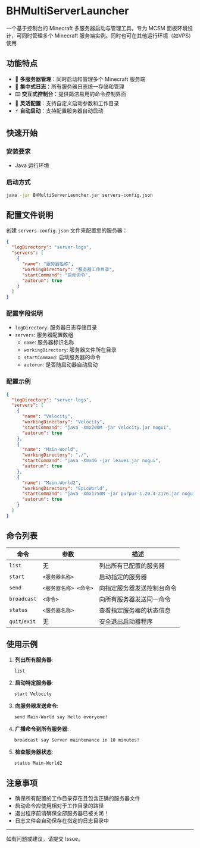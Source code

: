 # BHMultiServerLauncher

一个基于控制台的 Minecraft 多服务器启动与管理工具，专为 MCSM 面板环境设计，可同时管理多个 Minecraft 服务端实例。同时也可在其他运行环境（如VPS）使用

## 功能特点

- 🚀 **多服务器管理**：同时启动和管理多个 Minecraft 服务端
- 📝 **集中式日志**：所有服务器日志统一存储和管理
- ⌨️ **交互式控制台**：提供简洁易用的命令控制界面
- 🔧 **灵活配置**：支持自定义启动参数和工作目录
- ⚡ **自动启动**：支持配置服务器自动启动

## 快速开始

### 安装要求

- Java 运行环境

### 启动方式

```bash
java -jar BHMultiServerLauncher.jar servers-config.json
```

## 配置文件说明

创建 `servers-config.json` 文件来配置您的服务器：

```json
{
  "logDirectory": "server-logs",
  "servers": [
    {
      "name": "服务器名称",
      "workingDirectory": "服务器工作目录",
      "startCommand": "启动命令",
      "autorun": true
    }
  ]
}
```

### 配置字段说明

- `logDirectory`: 服务器日志存储目录
- `servers`: 服务器配置数组
  - `name`: 服务器标识名称
  - `workingDirectory`: 服务器文件所在目录
  - `startCommand`: 启动服务器的命令
  - `autorun`: 是否随启动器自动启动

### 配置示例

```json
{
  "logDirectory": "server-logs",
  "servers": [
    {
      "name": "Velocity",
      "workingDirectory": "Velocity",
      "startCommand": "java -Xmx200M -jar Velocity.jar nogui",
      "autorun": true
    },
    {
      "name": "Main-World",
      "workingDirectory": "./",
      "startCommand": "java -Xmx4G -jar leaves.jar nogui",
      "autorun": true
    },
    {
      "name": "Main-World2",
      "workingDirectory": "EpicWorld",
      "startCommand": "java -Xmx1750M -jar purpur-1.20.4-2176.jar nogui",
      "autorun": true
    }
  ]
}
```

## 命令列表

| 命令 | 参数 | 描述 |
|------|------|------|
| `list` | 无 | 列出所有已配置的服务器 |
| `start` | `<服务器名称>` | 启动指定的服务器 |
| `send` | `<服务器名称> <命令>` | 向指定服务器发送控制台命令 |
| `broadcast` | `<命令>` | 向所有服务器发送同一命令 |
| `status` | `<服务器名称>` | 查看指定服务器的状态信息 |
| `quit`/`exit` | 无 | 安全退出启动器程序 |

## 使用示例

1. **列出所有服务器**:
```
   list
```

2. **启动特定服务器**:
```
   start Velocity
```

3. **向服务器发送命令**:
```
   send Main-World say Hello everyone!
```

4. **广播命令到所有服务器**:
```
   broadcast say Server maintenance in 10 minutes!
```

5. **检查服务器状态**:
```
   status Main-World2
```

## 注意事项

- 确保所有配置的工作目录存在且包含正确的服务器文件
- 启动命令应使用相对于工作目录的路径
- 退出程序前请确保全部服务器已被关闭！
- 日志文件会自动保存在指定的日志目录中

---

如有问题或建议，请提交 Issue。
